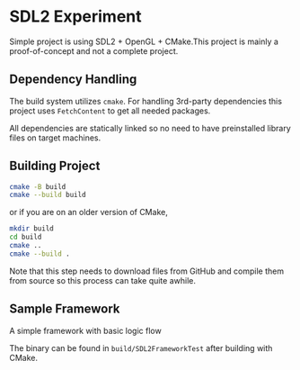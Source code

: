 # SDL2 Experiment

Simple project is using SDL2 + OpenGL + CMake.This project is mainly a
proof-of-concept and not a complete project.

## Dependency Handling

The build system utilizes `cmake`. For handling 3rd-party dependencies
this project uses `FetchContent` to get all needed packages.

All dependencies are statically linked so no need to have preinstalled
library files on target machines.

## Building Project

```bash
cmake -B build
cmake --build build
```

or if you are on an older version of CMake,

```bash
mkdir build
cd build
cmake ..
cmake --build .
```

Note that this step needs to download files from GitHub and compile them from
source so this process can take quite awhile.

## Sample Framework

A simple framework with basic logic flow

The binary can be found in `build/SDL2FrameworkTest` after building with CMake.
